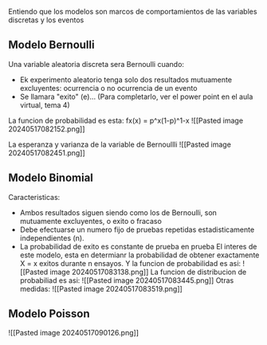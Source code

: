 Entiendo que los modelos son marcos de comportamientos de las variables discretas y los eventos
## Modelo Bernoulli 

Una variable aleatoria discreta sera Bernoulli cuando:
 - Ek  experimento aleatorio tenga solo dos resultados mutuamente excluyentes: ocurrencia o no ocurrencia de un evento
 - Se llamara "exito" (e)... (Para completarlo, ver el power point en el aula virtual, tema 4)

La funcion de probabilidad es esta: fx(x) = p^x(1-p)^1-x
![[Pasted image 20240517082152.png]]

La esperanza y varianza de la variable de Bernoullli
![[Pasted image 20240517082451.png]]

## Modelo Binomial

Caracteristicas:
- Ambos resultados siguen siendo como los de Bernoulli, son mutuamente excluyentes, o exito o fracaso
- Debe efectuarse un numero fijo de pruebas repetidas estadisticamente independientes (n).
- La probabilidad de exito es constante de prueba en prueba
El interes de este modelo, esta en determianr la probabilidad de obtener exactamente X = x exitos durante n ensayos.
Y la funcion de probabilidad es asi:
![[Pasted image 20240517083138.png]]
La funcion de distribucion de probabiliad es asi:
![[Pasted image 20240517083445.png]]
Otras medidas:
![[Pasted image 20240517083519.png]]

## Modelo Poisson

![[Pasted image 20240517090126.png]]


